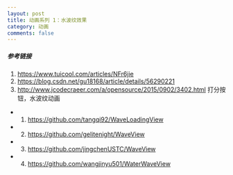 ```yaml
---
layout: post
title: 动画系列 1：水波纹效果
category: 动画
comments: false
---
```

   
##### 参考链接
 
1. <https://www.tuicool.com/articles/NFr6jie> 
2. <https://blog.csdn.net/gu18168/article/details/56290221>
3. <http://www.jcodecraeer.com/a/opensource/2015/0902/3402.html>
打分按钮，水波纹动画
* 1. <https://github.com/tangqi92/WaveLoadingView>
* 2. <https://github.com/gelitenight/WaveView>
* 3. <https://github.com/jingchenUSTC/WaveView>
* 4. <https://github.com/wangjinyu501/WaterWaveView>  

	
	
	
	
	
	
	
	
	
	
	